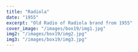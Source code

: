 ```yaml
---
title: "Radiola"
date: "1955"
excerpt: "Old Radio of Radiola brand from 1955"
cover_image: "/images/box19/img1.jpg"
img2: "/images/box19/img2.jpg"
img3: "/images/box19/img3.jpg"
---
```

